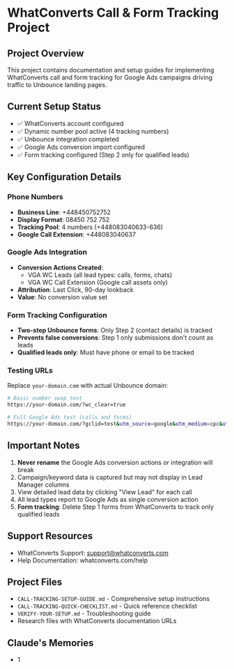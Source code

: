 # WhatConverts Call & Form Tracking Project

## Project Overview
This project contains documentation and setup guides for implementing WhatConverts call and form tracking for Google Ads campaigns driving traffic to Unbounce landing pages.

## Current Setup Status
- ✅ WhatConverts account configured
- ✅ Dynamic number pool active (4 tracking numbers)
- ✅ Unbounce integration completed
- ✅ Google Ads conversion import configured
- ✅ Form tracking configured (Step 2 only for qualified leads)

## Key Configuration Details

### Phone Numbers
- **Business Line**: +448450752752
- **Display Format**: 08450 752 752
- **Tracking Pool**: 4 numbers (+448083040633-636)
- **Google Call Extension**: +448083040637

### Google Ads Integration
- **Conversion Actions Created**:
  - VGA WC Leads (all lead types: calls, forms, chats)
  - VGA WC Call Extension (Google call assets only)
- **Attribution**: Last Click, 90-day lookback
- **Value**: No conversion value set

### Form Tracking Configuration
- **Two-step Unbounce forms**: Only Step 2 (contact details) is tracked
- **Prevents false conversions**: Step 1 only submissions don't count as leads
- **Qualified leads only**: Must have phone or email to be tracked

### Testing URLs
Replace `your-domain.com` with actual Unbounce domain:

```bash
# Basic number swap test
https://your-domain.com/?wc_clear=true

# Full Google Ads test (calls and forms)
https://your-domain.com/?gclid=test&utm_source=google&utm_medium=cpc&utm_campaign=test-campaign&utm_keyword=test-keyword&wc_clear=true
```

## Important Notes
1. **Never rename** the Google Ads conversion actions or integration will break
2. Campaign/keyword data is captured but may not display in Lead Manager columns
3. View detailed lead data by clicking "View Lead" for each call
4. All lead types report to Google Ads as single conversion action
5. **Form tracking**: Delete Step 1 forms from WhatConverts to track only qualified leads

## Support Resources
- WhatConverts Support: support@whatconverts.com
- Help Documentation: whatconverts.com/help

## Project Files
- `CALL-TRACKING-SETUP-GUIDE.md` - Comprehensive setup instructions
- `CALL-TRACKING-QUICK-CHECKLIST.md` - Quick reference checklist
- `VERIFY-YOUR-SETUP.md` - Troubleshooting guide
- Research files with WhatConverts documentation URLs

## Claude's Memories
- 1
